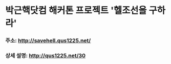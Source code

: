 # 박근핵닷컴 해커톤 프로젝트 '헬조선을 구하라'


### 주소: http://savehell.qus1225.net/

### 상세 설명: http://qus1225.net/30